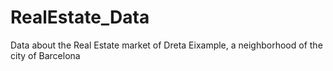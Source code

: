 # RealEstate_Data
Data about the Real Estate market of Dreta Eixample, a neighborhood of the city of Barcelona
